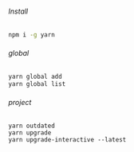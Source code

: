 ###### Install
```sh
npm i -g yarn
```
###### global
```sh
yarn global add
yarn global list
```

###### project
```
yarn outdated
yarn upgrade
yarn upgrade-interactive --latest
```
